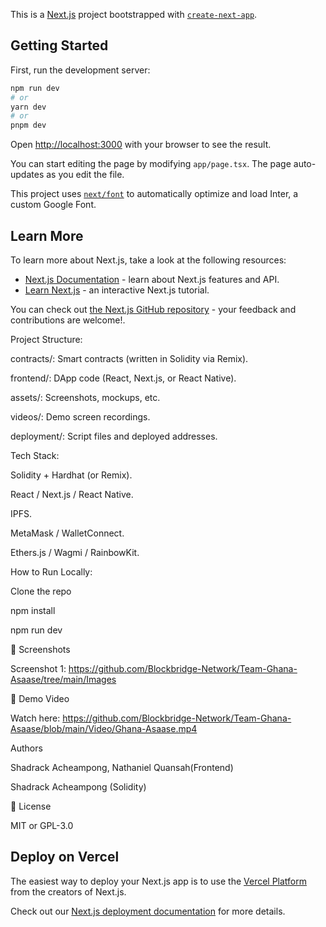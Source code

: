 This is a [Next.js](https://nextjs.org/) project bootstrapped with [`create-next-app`](https://github.com/vercel/next.js/tree/canary/packages/create-next-app).

## Getting Started

First, run the development server:

```bash
npm run dev
# or
yarn dev
# or
pnpm dev
```

Open [http://localhost:3000](http://localhost:3000) with your browser to see the result.

You can start editing the page by modifying `app/page.tsx`. The page auto-updates as you edit the file.

This project uses [`next/font`](https://nextjs.org/docs/basic-features/font-optimization) to automatically optimize and load Inter, a custom Google Font.

## Learn More

To learn more about Next.js, take a look at the following resources:

- [Next.js Documentation](https://nextjs.org/docs) - learn about Next.js features and API.
- [Learn Next.js](https://nextjs.org/learn) - an interactive Next.js tutorial.

You can check out [the Next.js GitHub repository](https://github.com/vercel/next.js/) - your feedback and contributions are welcome!.

Project Structure:

contracts/: Smart contracts (written in Solidity via Remix).

frontend/: DApp code (React, Next.js, or React Native).

assets/: Screenshots, mockups, etc.

videos/: Demo screen recordings.

deployment/: Script files and deployed addresses.

Tech Stack:

Solidity + Hardhat (or Remix).

React / Next.js / React Native.

IPFS.

MetaMask / WalletConnect.

Ethers.js / Wagmi / RainbowKit.

How to Run Locally:

Clone the repo

npm install

npm run dev

📸 Screenshots

Screenshot 1: https://github.com/Blockbridge-Network/Team-Ghana-Asaase/tree/main/Images

🎥 Demo Video

Watch here: https://github.com/Blockbridge-Network/Team-Ghana-Asaase/blob/main/Video/Ghana-Asaase.mp4

Authors

Shadrack Acheampong, Nathaniel Quansah(Frontend)

Shadrack Acheampong (Solidity)

📄 License

MIT or GPL-3.0




## Deploy on Vercel

The easiest way to deploy your Next.js app is to use the [Vercel Platform](https://vercel.com/new?utm_medium=default-template&filter=next.js&utm_source=create-next-app&utm_campaign=create-next-app-readme) from the creators of Next.js.

Check out our [Next.js deployment documentation](https://nextjs.org/docs/deployment) for more details.
